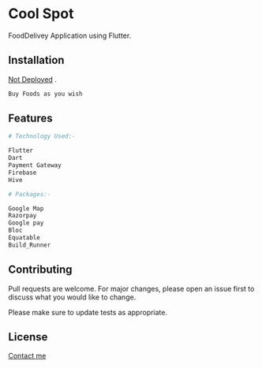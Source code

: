 # Cool Spot

FoodDelivey Application using Flutter.

## Installation

 [Not Deployed](#) .

```bash
Buy Foods as you wish
```

## Features

```python
# Technology Used:-

Flutter
Dart
Payment Gateway
Firebase
Hive

# Packages:-

Google Map
Razorpay
Google pay
Bloc
Equatable
Build_Runner
```

## Contributing

Pull requests are welcome. For major changes, please open an issue first
to discuss what you would like to change.

Please make sure to update tests as appropriate.

## License

[Contact me](jiyadahammad74@gmail.com)
